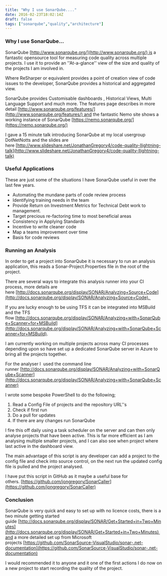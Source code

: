 ```yaml
---
title: "Why I use SonarQube...."
date: 2016-02-23T18:02:14Z
draft: false
tags: ["sonarqube","quality","architecture"]
---
```


### Why I use SonarQube...

SonarQube [http://www.sonarqube.org/](http://www.sonarqube.org/) is a fantastic opensource tool for measuring code quality across multiple projects. I use it to provide an ''At-a-glance'' view of the size and quality of the projects I am involved in.

Where ReSharper or equivalent provides a point of creation view of code issues to the developer, SonarQube provides a historical and aggregated view.

SonarQube provides Customisable dashboards , Historical Views, Multi Language Support and much more. The features page describes in more detail [http://www.sonarqube.org/features/](http://www.sonarqube.org/features/) and the fantastic Nemo site shows a working instance of SonarQube [https://nemo.sonarqube.org/](https://nemo.sonarqube.org/)

I gave a 15 minute talk introducing SonarQube at my local usergroup DotNetNotts and the slides are here [http://www.slideshare.net/JonathanGregory4/code-quality-llightning-talk](http://www.slideshare.net/JonathanGregory4/code-quality-llightning-talk)

### Useful Applications

These are just some of the situations I have SonarQube useful in over the last few years.

*   Automating the mundane parts of code review process
*   Identifying training needs in the team
*   Provide Return on Investment Metrics for Technical Debt work to management.
*   Target precious re-factoring time to most beneficial areas
*   Consistency in Applying Standards
*   Incentive to write cleaner code
*   Map a teams improvement over time
*   Basis for code reviews

### Running an Analysis

In order to get a project into SonarQube it is necessary to run an analysis application, this reads a Sonar-Project.Properties file in the root of the project.

There are several ways to integrate this analysis runner into your CI process, more details are here [http://docs.sonarqube.org/display/SONAR/Analyzing+Source+Code](http://docs.sonarqube.org/display/SONAR/Analyzing+Source+Code). 

If you are lucky enough to be using TFS it can be integrated into MSBuild and the TFS flow [http://docs.sonarqube.org/display/SONAR/Analyzing+with+SonarQube+Scanner+for+MSBuild](http://docs.sonarqube.org/display/SONAR/Analyzing+with+SonarQube+Scanner+for+MSBuild).

I am currently working on multiple projects across many CI processes depending upon so have set up a dedicated SonarQube server in Azure to bring all the projects together.

For the analyser I  used the command line runner [http://docs.sonarqube.org/display/SONAR/Analyzing+with+SonarQube+Scanner](http://docs.sonarqube.org/display/SONAR/Analyzing+with+SonarQube+Scanner)

I wrote some bespoke PowerShell to do the following;

1.  Read a Config File of projects and the repository URL''s
2.  Check if first run
3.  Do a pull for updates
4.  If there are any changes run SonarQube

I fire this off daily using a task scheduler on the server and can then only analyse projects that have been active. This is far more efficient as I am analysing multiple smaller projects, and I can also see when project where last active in the dashboard view.

The main advantage of this script is any developer can add a project to the config file and check into source control, on the next run the updated config file is pulled and the project analysed.

I have put this script in GitHub as it maybe a useful base for others. [https://github.com/jongregory/SonarCaller](https://github.com/jongregory/SonarCaller)

### Conclusion

SonarQube is very quick and easy to set up with no licence costs, there is a two minute getting started guide [http://docs.sonarqube.org/display/SONAR/Get+Started+in+Two+Minutes](http://docs.sonarqube.org/display/SONAR/Get+Started+in+Two+Minutes) and a more detailed set up from Microsoft projects [https://github.com/SonarSource-VisualStudio/sonar-.net-documentation](https://github.com/SonarSource-VisualStudio/sonar-.net-documentation)

I would recommended it to anyone and it one of the first actions I do now on a new project to start recording the quality of the project.